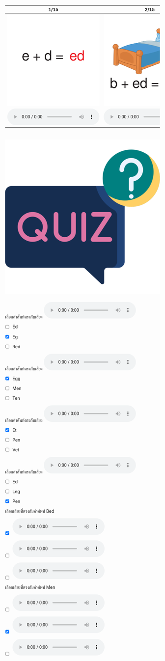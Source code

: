 <div class="carrousel">


|1/15|2/15|3/15|4/15|5/15|6/15|7/15|8/15|9/15|10/15|11/15|12/15|13/15|14/15|15/15|
| :----: | :----: | :----: | :----: | :----: | :----: | :----: | :----: | :----: | :----: | :----: | :----: | :----: | :----: | :----: |
|![](/media/img/EShortvowel__ed.svg)|![](/media/img/EShortvowel__bed.svg)|![](/media/img/EShortvowel__red.svg)|![](/media/img/EShortvowel__wed.svg)|![](/media/img/EShortvowel__eg.svg)|![](/media/img/EShortvowel__egg.svg)|![](/media/img/EShortvowel__leg.svg)|![](/media/img/EShortvowel__en.svg)|![](/media/img/EShortvowel__men.svg)|![](/media/img/EShortvowel__pen.svg)|![](/media/img/EShortvowel__ten.svg)|![](/media/img/EShortvowel__et.svg)|![](/media/img/EShortvowel__net.svg)|![](/media/img/EShortvowel__vet.svg)|![](/media/img/EShortvowel__wet.svg)|
|![](/media/audio/ed.mp3)|![](/media/audio/bed.mp3)|![](/media/audio/red.mp3)|![](/media/audio/wed.mp3)|![](/media/audio/eg.mp3)|![](/media/audio/egg.mp3)|![](/media/audio/leg.mp3)|![](/media/audio/en.mp3)|![](/media/audio/men.mp3)|![](/media/audio/pen.mp3)|![](/media/audio/ten.mp3)|![](/media/audio/et.mp3)|![](/media/audio/net.mp3)|![](/media/audio/vet.mp3)|![](/media/audio/wet.mp3)|

</div>



# ![icon](/media/icons/quiz.svg) 


เลือกคำศัพท์ตรงกับเสียง ![](/media/audio/eg.mp3) 
 - [ ] Ed
 - [x] Eg
 - [ ] Red


เลือกคำศัพท์ตรงกับเสียง ![](/media/audio/egg.mp3) 
 - [x] Egg
 - [ ] Men
 - [ ] Ten


เลือกคำศัพท์ตรงกับเสียง ![](/media/audio/et.mp3) 
 - [x] Et
 - [ ] Pen
 - [ ] Vet


เลือกคำศัพท์ตรงกับเสียง ![](/media/audio/pen.mp3) 
 - [ ] Ed
 - [ ] Leg
 - [x] Pen


เลือกเสียงที่ตรงกับคำศัพท์ Bed 
 - [x] ![](/media/audio/bed.mp3)
 - [ ] ![](/media/audio/en.mp3)
 - [ ] ![](/media/audio/pen.mp3)


เลือกเสียงที่ตรงกับคำศัพท์ Men 
 - [ ] ![](/media/audio/ed.mp3)
 - [x] ![](/media/audio/men.mp3)
 - [ ] ![](/media/audio/net.mp3)

